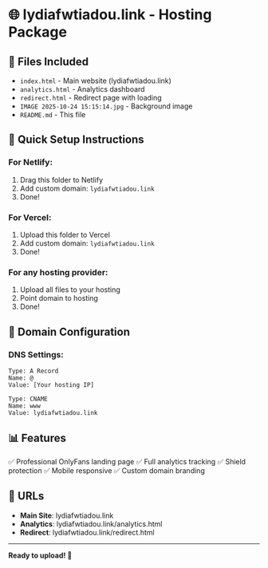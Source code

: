 # 🌐 lydiafwtiadou.link - Hosting Package

## 📁 Files Included

- `index.html` - Main website (lydiafwtiadou.link)
- `analytics.html` - Analytics dashboard
- `redirect.html` - Redirect page with loading
- `IMAGE 2025-10-24 15:15:14.jpg` - Background image
- `README.md` - This file

## 🚀 Quick Setup Instructions

### For Netlify:
1. Drag this folder to Netlify
2. Add custom domain: `lydiafwtiadou.link`
3. Done!

### For Vercel:
1. Upload this folder to Vercel
2. Add custom domain: `lydiafwtiadou.link`
3. Done!

### For any hosting provider:
1. Upload all files to your hosting
2. Point domain to hosting
3. Done!

## 🔗 Domain Configuration

### DNS Settings:
```
Type: A Record
Name: @
Value: [Your hosting IP]

Type: CNAME
Name: www
Value: lydiafwtiadou.link
```

## 📊 Features

✅ Professional OnlyFans landing page
✅ Full analytics tracking
✅ Shield protection
✅ Mobile responsive
✅ Custom domain branding

## 🎯 URLs

- **Main Site**: lydiafwtiadou.link
- **Analytics**: lydiafwtiadou.link/analytics.html
- **Redirect**: lydiafwtiadou.link/redirect.html

---

**Ready to upload! 🚀**
